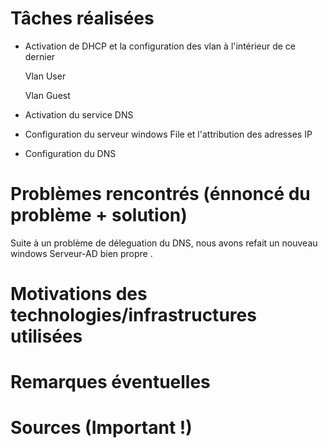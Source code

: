 # Tâches réalisées

- Activation de DHCP et la configuration des vlan à l'intérieur de ce dernier 

    Vlan User

    Vlan Guest

- Activation du service DNS 

- Configuration  du serveur windows File  et l'attribution des adresses IP

- Configuration du DNS 



# Problèmes rencontrés (énnoncé du problème + solution)

Suite à un problème de déleguation du DNS, nous avons refait un nouveau  windows Serveur-AD  bien propre .

# Motivations des technologies/infrastructures utilisées

# Remarques éventuelles

# Sources (Important !)
